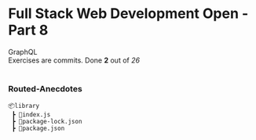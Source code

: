 <h1>Full Stack Web Development Open - Part 8</h1>

GraphQL</br>
Exercises are commits. Done **2** out of _26_
</br></br>

<h3>Routed-Anecdotes</h3>

```
📦library
 ┣ 📜index.js
 ┣ 📜package-lock.json
 ┣ 📜package.json

```
